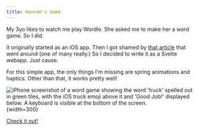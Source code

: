 ```yaml
---
title: Hannah's Game
---
```


My 3yo likes to watch me play Wordle. She asked me to make her a word game. So I did.

It originally started as an iOS app. Then I got shamed by [that article](https://rogueengine.io/blog/your-app-should-have-been-a-website) that went around (one of many really.) So I decided to write it as a Svelte webapp. Just cause.

For this simple app, the only things I'm missing are spring animations and haptics. Other than that, it works pretty well!

![iPhone screenshot of a word game showing the word 'truck' spelled out in green tiles, with the iOS truck emoji above it and 'Good Job!' displayed below. A keyboard is visible at the bottom of the screen.](https://samwarnick.com/media/hannahs-game.png){width=300}

[Check it out!](https://hannahsgame.samwarnick.com)
